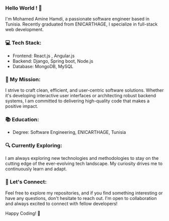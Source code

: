 ### Hello World ! 👋
I'm Mohamed Amine Hamdi, a passionate software engineer based in Tunisia. Recently graduated from ENICARTHAGE, I specialize in full-stack web development.

### 💻 Tech Stack:
- Frontend: React.js , Angular.js
- Backend: Django, Spring boot, Node.js
- Database: MongoDB, MySQL

### 🚀 My Mission:
I strive to craft clean, efficient, and user-centric software solutions. Whether it's developing interactive user interfaces or architecting robust backend systems, I am committed to delivering high-quality code that makes a positive impact.

### 📚 Education:
- Degree: Software Engineering, ENICARTHAGE, Tunisia 

### 🔍 Currently Exploring:
I am always exploring new technologies and methodologies to stay on the cutting edge of the ever-evolving tech landscape. My curiosity drives me to continuously learn and adapt.

### 🤝 Let's Connect:
Feel free to explore my repositories, and if you find something interesting or have any questions, don't hesitate to reach out. I'm open to collaboration and always excited to connect with fellow developers!

Happy Coding! 🚀
<!--
**Medamin9/Medamin9** is a ✨ _special_ ✨ repository because its `README.md` (this file) appears on your GitHub profile.

Here are some ideas to get you started:

- 🔭 I’m currently working on ...
- 🌱 I’m currently learning ...
- 👯 I’m looking to collaborate on ...
- 🤔 I’m looking for help with ...
- 💬 Ask me about ...
- 📫 How to reach me: ...
- 😄 Pronouns: ...
- ⚡ Fun fact: ...
-->
